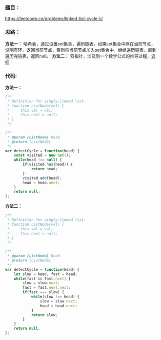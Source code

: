 ### **题目：**
https://leetcode.cn/problems/linked-list-cycle-ii/


### **思路：** 
**方法一：** 哈希表，通过设置set集合，遍历链表，如果set集合中存在当前节点，说明有环，返回当前节点，否则将当前节点加入set集合中，继续遍历链表，直到遍历完链表，返回null。
**方法二：** 双指针，涉及到一个数学公式的推导过程，<a href="https://leetcode.cn/problems/linked-list-cycle-ii/solutions/1999271/mei-xiang-ming-bai-yi-ge-shi-pin-jiang-t-nvsq/">详细</a>

### **代码:**
**方法一：**
```js
/**
 * Definition for singly-linked list.
 * function ListNode(val) {
 *     this.val = val;
 *     this.next = null;
 * }
 */

/**
 * @param {ListNode} head
 * @return {ListNode}
 */
var detectCycle = function(head) {
    const visited = new Set();
    while(head !== null) {
        if(visited.has(head)) {
            return head;
        }
        visited.add(head);
        head = head.next;
    }
    return null;
};
```

**方法二：**
```js
/**
 * Definition for singly-linked list.
 * function ListNode(val) {
 *     this.val = val;
 *     this.next = null;
 * }
 */

/**
 * @param {ListNode} head
 * @return {ListNode}
 */
var detectCycle = function(head) {
    let slow = head, fast = head;
    while(fast && fast.next) {
        slow = slow.next;
        fast = fast.next.next;
        if(fast === slow) {
            while(slow !== head) {
                slow = slow.next;
                head = head.next;
            }
            return slow;
        }
    }
    return null;
};
```